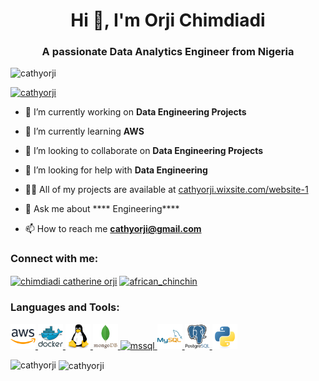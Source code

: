<h1 align="center">Hi 👋, I'm Orji Chimdiadi</h1>
<h3 align="center">A passionate Data Analytics Engineer from Nigeria</h3>

<p align="left"> <img src="https://komarev.com/ghpvc/?username=cathyorji&label=Profile%20views&color=0e75b6&style=flat" alt="cathyorji" /> </p>

<p align="left"> <a href="https://github.com/ryo-ma/github-profile-trophy"><img src="https://github-profile-trophy.vercel.app/?username=cathyorji" alt="cathyorji" /></a> </p>

- 🔭 I’m currently working on **Data Engineering Projects**

- 🌱 I’m currently learning **AWS**

- 👯 I’m looking to collaborate on **Data Engineering Projects**

- 🤝 I’m looking for help with **Data Engineering**

- 👨‍💻 All of my projects are available at [cathyorji.wixsite.com/website-1](cathyorji.wixsite.com/website-1)

- 💬 Ask me about **** Engineering****

- 📫 How to reach me **cathyorji@gmail.com**

<h3 align="left">Connect with me:</h3>
<p align="left">
<a href="https://linkedin.com/in/chimdiadi catherine orji" target="blank"><img align="center" src="https://raw.githubusercontent.com/rahuldkjain/github-profile-readme-generator/master/src/images/icons/Social/linked-in-alt.svg" alt="chimdiadi catherine orji" height="30" width="40" /></a>
<a href="https://instagram.com/african_chinchin" target="blank"><img align="center" src="https://raw.githubusercontent.com/rahuldkjain/github-profile-readme-generator/master/src/images/icons/Social/instagram.svg" alt="african_chinchin" height="30" width="40" /></a>
</p>

<h3 align="left">Languages and Tools:</h3>
<p align="left"> <a href="https://aws.amazon.com" target="_blank" rel="noreferrer"> <img src="https://raw.githubusercontent.com/devicons/devicon/master/icons/amazonwebservices/amazonwebservices-original-wordmark.svg" alt="aws" width="40" height="40"/> </a> <a href="https://www.docker.com/" target="_blank" rel="noreferrer"> <img src="https://raw.githubusercontent.com/devicons/devicon/master/icons/docker/docker-original-wordmark.svg" alt="docker" width="40" height="40"/> </a> <a href="https://www.linux.org/" target="_blank" rel="noreferrer"> <img src="https://raw.githubusercontent.com/devicons/devicon/master/icons/linux/linux-original.svg" alt="linux" width="40" height="40"/> </a> <a href="https://www.mongodb.com/" target="_blank" rel="noreferrer"> <img src="https://raw.githubusercontent.com/devicons/devicon/master/icons/mongodb/mongodb-original-wordmark.svg" alt="mongodb" width="40" height="40"/> </a> <a href="https://www.microsoft.com/en-us/sql-server" target="_blank" rel="noreferrer"> <img src="https://www.svgrepo.com/show/303229/microsoft-sql-server-logo.svg" alt="mssql" width="40" height="40"/> </a> <a href="https://www.mysql.com/" target="_blank" rel="noreferrer"> <img src="https://raw.githubusercontent.com/devicons/devicon/master/icons/mysql/mysql-original-wordmark.svg" alt="mysql" width="40" height="40"/> </a> <a href="https://www.postgresql.org" target="_blank" rel="noreferrer"> <img src="https://raw.githubusercontent.com/devicons/devicon/master/icons/postgresql/postgresql-original-wordmark.svg" alt="postgresql" width="40" height="40"/> </a> <a href="https://www.python.org" target="_blank" rel="noreferrer"> <img src="https://raw.githubusercontent.com/devicons/devicon/master/icons/python/python-original.svg" alt="python" width="40" height="40"/> </a> </p>

<p><img align="left" src="https://github-readme-stats.vercel.app/api/top-langs?username=cathyorji&show_icons=true&locale=en&layout=compact" alt="cathyorji" /></p>

<p>&nbsp;<img align="center" src="https://github-readme-stats.vercel.app/api?username=cathyorji&show_icons=true&locale=en" alt="cathyorji" /></p>
